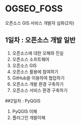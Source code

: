 # OGSEO_FOSS
오픈소스 GIS 서비스 개발자 심화(2차)

## 1일차 : 오픈소스 개발 일반
1. 오픈소스에 대한 오해와 진실
2. 오픈소스 소프트웨어
3. 오픈소스 GIS
4. 오픈소스 활용에 참여하기
5. GitHub을 이용하여 협업하기
6. 오픈소스 개발 환경 구축하기
7. 오픈소스 서비스 환경 구축하기

##2일차 : PyQGIS
1. PyQGIS 이해
2.  플러그인 개발이해

